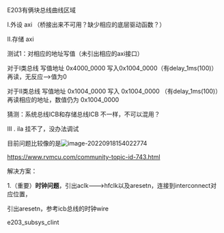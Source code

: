 E203有俩块总线曲线区域

Ⅰ.外设 axi （桥接出来不可用？缺少相应的底层驱动函数？）

Ⅱ.存储 axi

测试1：对相应的地址写值（未引出相应的axi接口）

对于Ⅰ类总线 写值地址 0x4000_0000 写入0x1004_0000（有delay_1ms(100)）再读，无反应——>值为0

对于Ⅱ类总线 写值地址 0x1004_0000 写入 0x1004_0000 （有delay_1ms(100)）再读相应的地址，数值仍为 0x1004_0000



猜测：系统总线ICB和存储总线ICB 不一样，不可以混用？



Ⅲ . ila 挂不了，没办法调试



目前问题比较像的是![image-20220918154022774](C:\Users\XueYK\AppData\Roaming\Typora\typora-user-images\image-20220918154022774.png)

https://www.rvmcu.com/community-topic-id-743.html

解决方案：

1.（重要）**时钟问题**，引出aclk--->hfclk以及aresetn，连接到interconnect对应位置，

引出aresetn，参考icb总线的时钟wire

e203_subsys_clint

